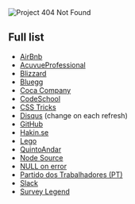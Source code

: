 <img src="http://lnfnunes.com.br/img/logo404.png" alt="Project 404 Not Found" />

## Full list

- [AirBnb](https://www.airbnb.com.br/pagenotfound)
- [AcuvueProfessional](http://www.acuvueprofessional.com/404)
- [Blizzard](http://us.blizzard.com/en-us/not-found.html)
- [Bluegg](http://bluegg.co.uk/404)
- [Coca Company](http://www.coca-colacompany.com/404/)
- [CodeSchool](http://codeschool.com/404)
- [CSS Tricks](https://css-tricks.com/thispagedoesntexist)
- [Disqus](https://disqus.com/by/a/) (change on each refresh)
- [GitHub](https://github.com/404)
- [Hakin.se](http://hakim.se/experiments/html5/404)
- [Lego](http://www.lego.com/404notfound)
- [QuintoAndar](http://www.quintoandar.com.br/404)
- [Node Source](https://nodesource.com/404)
- [NULL on error](https://nullonerror.org/404)
- [Partido dos Trabalhadores (PT)](http://www.pt.org.br/404)
- [Slack](https://slack.com/404)
- [Survey Legend](https://www.surveylegend.com/404)

